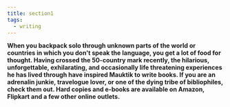 ```yaml
---
title: section1
tags:
  - writing
---
```

**When you backpack solo through unknown parts of the world or countries in which you don't speak the language, you get a lot of food for thought. Having crossed the 50-country mark recently, the hilarious, unforgettable, exhilarating, and occasionally life threatening experiences he has lived through have inspired Mauktik to write books. If you are an adrenalin junkie, travelogue lover, or one of the dying tribe of bibliophiles, check them out. Hard copies and e-books are available on Amazon, Flipkart and a few other online outlets.**
